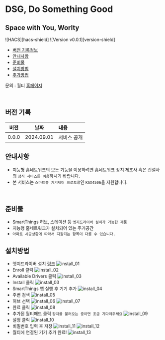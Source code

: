 # DSG, Do Something Good

## Space with You, Worlty

![HACS][hacs-shield]
![Version v0.0.1][version-shield]

- [버전 기록정보](#version-history)
- [안내사항](#안내사항)
- [준비물](#준비물)
- [설치방법](#설치방법)
- [추가방법](#추가방법)

문의 : 월티 [홈페이지](https://worlty.com)

<br/>

## 버전 기록

| 버전  |    날짜    | 내용        |
| :---: | :--------: | :---------- |
| 0.0.0 | 2024.09.01 | 서비스 공개 |

## 안내사항

- 지능형 홈네트워크의 모든 기능을 이용하려면 홈네트워크 장치 제조사 혹은 건설사의 `정식 서비스를 이용`하시기 바랍니다.
- 본 서비스는 `스마트홈 기기제어 프로토콜`인 `KSX4506`을 지원합니다.

<br/>

## 준비물

- SmartThings 허브, 스테이션 등 `엣지드라이버 설치가 가능한 제품`
- 지능형 홈네트워크가 설치되어 있는 주거공간
- `아파트 시공상황에 따라서 지원되는 항목이 다를 수 있습니다.`

## 설치방법

- 엣지드라이버 설치 [링크](https://bestow-regional.api.smartthings.com/invite/kVM5OGyOZxl5)
  ![install_01](/img/install_01.jpg)
- Enroll 클릭
  ![install_02](/img/install_02.jpg)
- Available Drivers 클릭
  ![install_03](/img/install_03.jpg)
- Install 클릭
  ![install_03](/img/install_03.jpg)
- SmartThings 앱 실행 후 기기 추가
  ![install_04](/img/install_04.jpg)
- 주변 검색
  ![install_05](/img/install_05.jpg)
- 허브 선택
  ![install_06](/img/install_06.jpg)
  ![install_07](/img/install_07.jpg)
- 완료 클릭
  ![install_08](/img/install_08.jpg)
- 추가된 월티패드 클릭 `장치를 불러오는 중이면 조금 기다려주세요`
  ![install_09](/img/install_09.jpg)
- 설정 클릭
  ![install_10](/img/install_10.jpg)
- 비밀번호 입력 후 저장
  ![install_11](/img/install_11.jpg)
  ![install_12](/img/install_12.jpg)
- 월티에 연결된 기기 추가 완료!
  ![install_13](/img/install_13.jpg)
